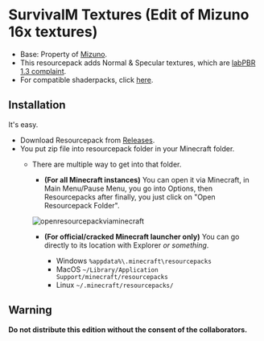 # SurvivalM Textures (Edit of Mizuno 16x textures)
- Base: Property of [Mizuno](https://mizunomcmemo.blogspot.com/).
- This resourcepack adds Normal & Specular textures, which are [labPBR 1.3 complaint](https://github.com/rre36/lab-pbr/wiki).
- For compatible shaderpacks, click [here](https://github.com/rre36/lab-pbr/wiki/Shader-Packs).
## Installation
It's easy.
- Download Resourcepack from [Releases](https://github.com/BurnblazeX/SurvivalM-Textures/releases).
- You put zip file into resourcepack folder in your Minecraft folder.
    - There are multiple way to get into that folder.
        -  **(For all Minecraft instances)** You can open it via Minecraft, in Main Menu/Pause Menu, you go into Options, then Resourcepacks after finally, you just click on "Open Resourcepack Folder".

        ![openresourcepackviaminecraft](https://user-images.githubusercontent.com/18035775/80596009-f6f69680-8a25-11ea-85ac-bdd0c9b9adff.gif)
        - **(For official/cracked Minecraft launcher only)** You can go directly to its location with Explorer _or something_.

            - Windows `%appdata%\.minecraft\resourcepacks`
            - MacOS `~/Library/Application Support/minecraft/resourcepacks`
            - Linux `~/.minecraft/resourcepacks/`
## Warning
**Do not distribute this edition without the consent of the collaborators.**
